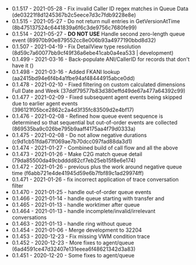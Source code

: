 * 0.1.517 - 2021-05-28 - Fix invalid Caller ID regex matches in Queue Data (de03221f8d1245367b2c5eece7d3c7fdb9228e8e)
* 0.1.515 - 2021-05-27 - Do not return null entries in GetVersionAtTime (8b475137524c6441839a6f6c3de9756c7680fe99)
* 0.1.514 - 2021-05-27 - **DO NOT USE** Handle second zero-length queue event (89970b90e879552cc8e006b93a4977190bbd8d32)
* 0.1.507 - 2021-04-19 - Fix DetailView type resolution (8d59c7a60077bb9cf49f36a6ebe41cab0a4ea533 | development)
* 0.1.499 - 2021-03-16 - Back-populate ANI/CallerID for records that don't have it ()
* 0.1.498 - 2021-03-16 - Added FKANI lookup (aa2415bd94e6f4b4a1fbe94af48444915abce0dd)
* 0.1.478 - 2021-02-10 - Fixed filtering on custom calculated dimensions Full Date and Week (37ddf79577b83d380effd49de67a477a64392c99)
* 0.1.477 - 2021-02-09 - Fixed subsequent agent events being skipped due to earlier agent events (396121f05bce2862c2a4d3f35fc83509d2e4bf17)
* 0.1.476 - 2021-02-08 - Refined how queue event sequence is determined so that sequential but out-of-order events are collected (869535ba9c026be795b9aaff4175aa4f79d0333a)
* 0.1.475 - 2021-02-08 - Do not allow negative durations (c9d1cb51fda671f069ae7b70dcc097fad88da3d1)
* 0.1.474 - 2021-01-27 - Combined build of call flow and all the above
* 0.1.473 - 2021-01-26 - Make C2G match queue detail (79da85500da49cbdddd82cf7eb25eb15f8e6e174)
* 0.1.472 - 2021-01-26 - previous plus the work around negative queue time (f6abb721e4de41945d59e6b7fbf89c1ad29974ff)
* 0.1.471 - 2021-01-26 - fix incorrect application of trace conversation filter
* 0.1.470 - 2021-01-25 - handle out-of-order queue events
* 0.1.466 - 2021-01-14 - handle queue starting with transfer and 
* 0.1.465 - 2021-01-13 - handle worktimer after queue
* 0.1.464 - 2021-01-13 - handle incomplete/invalid/irrelevant conversations
* 0.1.463 - 2021-01-13 - handle ring without queue
* 0.1.454 - 2021-01-06 - Merge development to 32204
* 0.1.453 - 2020-12-23 - Fix missing VWM condition trace
* 0.1.452 - 2020-12-23 - More fixes to agent/queue (6ad4591ce47d32407e131eeea6f48621342d3a83)
* 0.1.451 - 2020-12-20 - Some fixes to agent/queue